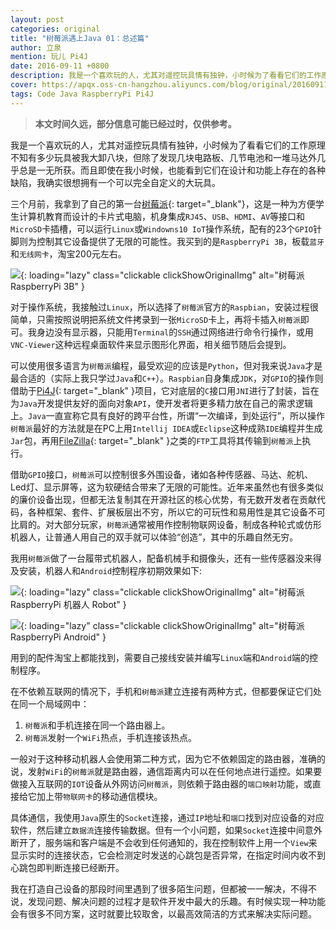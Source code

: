```yaml
---
layout: post
categories: original
title: "树莓派遇上Java 01：总述篇"
author: 立泉
mention: 玩儿 Pi4J
date: 2016-09-11 +0800
description: 我是一个喜欢玩的人，尤其对遥控玩具情有独钟，小时候为了看看它们的工作原理，不知有多少玩具被我大卸八块，而除了发现几块电路板、几节电池和一堆马达外几乎总是一无所获。而且即使在我小时候也能发现它们在设计和功能上都有着这样或那样的缺陷，我确实很想拥有一台可以完全自定义的大玩具。
cover: https://apqx.oss-cn-hangzhou.aliyuncs.com/blog/original/20160911/shumeipai_yushang_java_01_zongshupian/raspberrypi.jpg
tags: Code Java RaspberryPi Pi4J
---
```


> **本文时间久远，部分信息可能已经过时，仅供参考。**

我是一个喜欢玩的人，尤其对遥控玩具情有独钟，小时候为了看看它们的工作原理不知有多少玩具被我大卸八块，但除了发现几块电路板、几节电池和一堆马达外几乎总是一无所获。而且即使在我小时候，也能看到它们在设计和功能上存在的各种缺陷，我确实很想拥有一个可以完全自定义的大玩具。

三个月前，我拿到了自己的第一台[树莓派](https://www.raspberrypi.org){: target="_blank"}，这是一种为方便学生计算机教育而设计的卡片式电脑，机身集成`RJ45`、`USB`、`HDMI`、`AV`等接口和`MicroSD`卡插槽，可以运行`Linux`或`Windowns10 IoT`操作系统，配有的23个`GPIO`针脚则为控制其它设备提供了无限的可能性。我买到的是`RaspberryPi 3B`，板载`蓝牙`和`无线网卡`，淘宝200元左右。

![](https://apqx.oss-cn-hangzhou.aliyuncs.com/blog/original/20160911/shumeipai_yushang_java_01_zongshupian/raspberrypi.jpg){: loading="lazy" class="clickable clickShowOriginalImg" alt="树莓派 RaspberryPi 3B" }

对于操作系统，我接触过`Linux`，所以选择了`树莓派`官方的`Raspbian`，安装过程很简单，只需按照说明把系统文件拷录到一张`MicroSD`卡上，再将卡插入`树莓派`即可。我身边没有显示器，只能用`Terminal`的`SSH`通过网络进行命令行操作，或用`VNC-Viewer`这种远程桌面软件来显示图形化界面，相关细节随后会提到。

可以使用很多语言为`树莓派`编程，最受欢迎的应该是`Python`，但对我来说`Java`才是最合适的（实际上我只学过`Java`和`C++`）。`Raspbian`自身集成`JDK`，对`GPIO`的操作则借助于[Pi4J](http://pi4j.com/){: target="_blank" }项目，它对底层的`C`接口用`JNI`进行了封装，旨在为`Java`开发提供友好的面向对象`API`，使开发者将更多精力放在自己的需求逻辑上。`Java`一直宣称它具有良好的跨平台性，所谓“一次编译，到处运行”，所以操作`树莓派`最好的方法就是在PC上用`Intellij IDEA`或`Eclipse`这种成熟`IDE`编程并生成`Jar`包，再用[FileZilla](https://filezilla-project.org/){: target="_blank" }之类的`FTP`工具将其传输到`树莓派`上执行。

借助`GPIO`接口，`树莓派`可以控制很多外围设备，诸如各种传感器、马达、舵机、Led灯、显示屏等，这为软硬结合带来了无限的可能性。近年来虽然也有很多类似的廉价设备出现，但都无法复制其在开源社区的核心优势，有无数开发者在贡献代码，各种框架、套件、扩展板层出不穷，所以它的可玩性和易用性是其它设备不可比肩的。对大部分玩家，`树莓派`通常被用作控制物联网设备，制成各种轮式或仿形机器人，让普通人用自己的双手就可以体验“创造”，其中的乐趣自然无穷。

我用`树莓派`做了一台履带式机器人，配备机械手和摄像头，还有一些传感器没来得及安装，机器人和`Android`控制程序初期效果如下:

![](https://apqx.oss-cn-hangzhou.aliyuncs.com/blog/original/20160911/shumeipai_yushang_java_01_zongshupian/pi_robot_thumb.jpg){: loading="lazy" class="clickable clickShowOriginalImg" alt="树莓派 RaspberryPi 机器人 Robot" }

![](https://apqx.oss-cn-hangzhou.aliyuncs.com/blog/original/20160911/shumeipai_yushang_java_01_zongshupian/pi_controller_android.png){: loading="lazy" class="clickable clickShowOriginalImg" alt="树莓派 RaspberryPi Android" }


用到的配件淘宝上都能找到，需要自己接线安装并编写`Linux`端和`Android`端的控制程序。

在不依赖互联网的情况下，手机和`树莓派`建立连接有两种方式，但都要保证它们处在同一个局域网中：

1. `树莓派`和手机连接在同一个路由器上。
2. `树莓派`发射一个`WiFi`热点，手机连接该热点。

一般对于这种移动机器人会使用第二种方式，因为它不依赖固定的路由器，准确的说，发射`WiFi`的`树莓派`就是路由器，通信距离内可以在任何地点进行遥控。如果要做接入互联网的`IOT`设备从外网访问`树莓派`，则依赖于路由器的`端口映射`功能，或直接给它加上带`物联网卡`的移动通信模块。

具体通信，我使用`Java`原生的`Socket`连接，通过`IP`地址和`端口`找到对应设备的对应软件，然后建立`数据流`连接传输数据。但有一个小问题，如果`Socket`连接中间意外断开了，服务端和客户端是不会收到任何通知的，我在控制软件上用一个`View`来显示实时的连接状态，它会检测定时发送的心跳包是否异常，在指定时间内收不到心跳包即判断连接已经断开。

我在打造自己设备的那段时间里遇到了很多陌生问题，但都被一一解决，不得不说，发现问题、解决问题的过程才是软件开发中最大的乐趣。有时候实现一种功能会有很多不同方案，这时就要比较取舍，以最高效简洁的方式来解决实际问题。